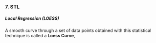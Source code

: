 ### 7. STL

##### Local Regression (LOESS)
A smooth curve through a set of data points obtained with this statistical technique is called a **Loess Curve**,